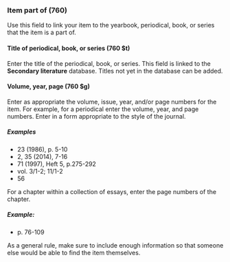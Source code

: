 ### Item part of (760)
Use this field to link your item to the yearbook, periodical, book, or series that the item is a part of.

#### Title of periodical, book, or series (760 $t)
Enter the title of the periodical, book, or series. This field is linked to the **Secondary literature** database.
Titles not yet in the database can be added.

#### Volume, year, page (760 $g)
Enter as appropriate the volume, issue, year, and/or page numbers for the item. For example, for a periodical enter the
volume, year, and page numbers. Enter in a form appropriate to the style of the journal.

##### Examples
- 23 (1986), p. 5-10
- 2, 35 (2014), 7-16
- 71 (1997), Heft 5, p.275-292
- vol. 3/1-2; 11/1-2
- 56

For a chapter within a collection of essays, enter the page numbers of the chapter.  

##### Example:
- p. 76-109

As a general rule, make sure to include enough information so that someone else would be able to find the item themselves.
